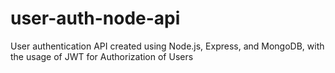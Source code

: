 # user-auth-node-api
User authentication API created using Node.js, Express, and MongoDB, with the usage of JWT for Authorization of Users
